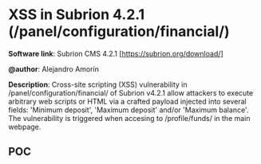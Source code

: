 # XSS in Subrion 4.2.1 (/panel/configuration/financial/)

**Software link**: Subrion CMS 4.2.1 [https://subrion.org/download/]

**@author**: Alejandro Amorín

**Description**: Cross-site scripting (XSS) vulnerability in /panel/configuration/financial/ of Subrion v4.2.1 allow attackers to execute arbitrary web scripts or HTML via a crafted payload injected into several fields: 'Minimum deposit', 'Maximum deposit' and/or 'Maximum balance'. The vulnerability is triggered when accesing to /profile/funds/ in the main webpage.

## POC
